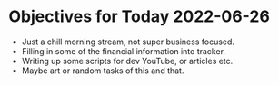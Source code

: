 # Objectives for Today 2022-06-26

- Just a chill morning stream, not super business focused.
- Filling in some of the financial information into tracker.
- Writing up some scripts for dev YouTube, or articles etc.
- Maybe art or random tasks of this and that.
